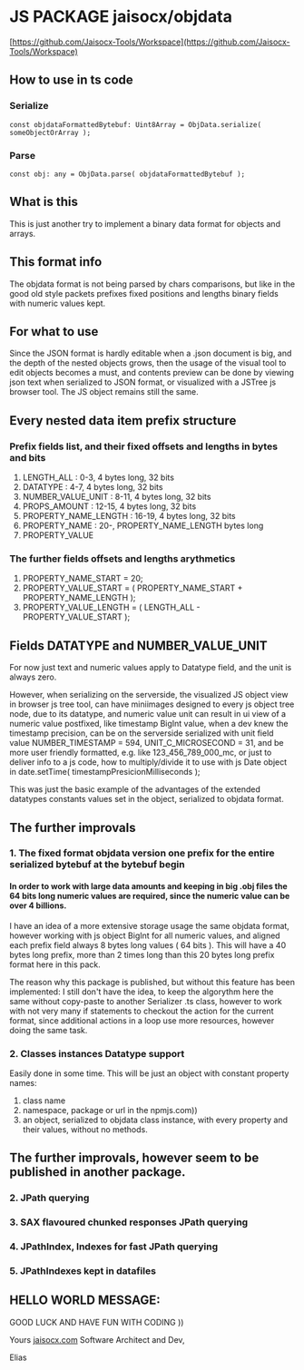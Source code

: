 # JS PACKAGE jaisocx/objdata

[https://github.com/Jaisocx-Tools/Workspace](https://github.com/Jaisocx-Tools/Workspace)

## How to use in ts code

### Serialize

```
const objdataFormattedBytebuf: Uint8Array = ObjData.serialize( someObjectOrArray );
```


### Parse

```
const obj: any = ObjData.parse( objdataFormattedBytebuf );
```


## What is this

This is just another try to implement a binary data format for objects and arrays.


## This format info

The objdata format is not being parsed by chars comparisons, but like in the good old style packets prefixes fixed positions and lengths binary fields with numeric values kept. 


## For what to use

Since the JSON format is hardly editable when a .json document is big, and the depth of the nested objects grows, then the usage of the visual tool to edit objects becomes a must, and contents preview can be done by viewing json text when serialized to JSON format, or visualized with a JSTree js browser tool. The JS object remains still the same.



## Every nested data item prefix structure

### Prefix fields list, and their fixed offsets and lengths in bytes and bits
1. LENGTH_ALL : 0-3, 4 bytes long, 32 bits
2. DATATYPE : 4-7, 4 bytes long, 32 bits
3. NUMBER_VALUE_UNIT : 8-11, 4 bytes long, 32 bits
4. PROPS_AMOUNT : 12-15, 4 bytes long, 32 bits
5. PROPERTY_NAME_LENGTH : 16-19, 4 bytes long, 32 bits
6. PROPERTY_NAME : 20-, PROPERTY_NAME_LENGTH bytes long
7. PROPERTY_VALUE


### The further fields offsets and lengths arythmetics
1. PROPERTY_NAME_START = 20;
2. PROPERTY_VALUE_START = ( PROPERTY_NAME_START + PROPERTY_NAME_LENGTH );
3. PROPERTY_VALUE_LENGTH = ( LENGTH_ALL - PROPERTY_VALUE_START );



## Fields DATATYPE and NUMBER_VALUE_UNIT
For now just text and numeric values apply to Datatype field,
and the unit is always zero.

However, when serializing on the serverside,
the visualized JS object view in browser js tree tool,
can have miniimages designed to every js object tree node,
due to its datatype,
and numeric value unit can result in ui view of a numeric value postfixed,
like timestamp BigInt value, when a dev knew the timestamp precision,
can be on the serverside serialized with unit field value 
NUMBER_TIMESTAMP = 594, UNIT_C_MICROSECOND = 31,
and be more user friendly formatted, e.g. like 123_456_789_000_mc,
or just to deliver info to a js code,
how to multiply/divide it to use with js Date object 
in date.setTime( timestampPresicionMilliseconds );

This was just the basic example of the advantages 
of the extended datatypes constants values set 
in the object, serialized to objdata format.



## The further improvals

### 1. The fixed format objdata version one prefix for the entire serialized bytebuf at the bytebuf begin

#### In order to work with large data amounts and keeping in big .obj files the 64 bits long numeric values are required, since the numeric value can be over 4 billions.

I have an idea of a more extensive storage usage the same objdata format,
however working with js object BigInt for all numeric values,
and aligned each prefix field always 8 bytes long values ( 64 bits ).
This will have a 40 bytes long prefix, more than 2 times long than this 20 bytes long prefix format here in this pack.

The reason why this package is published, but without this feature has been implemented:
I still don't have the idea, to keep the algorythm here the same without copy-paste to another Serializer .ts class,
however to work with not very many if statements to checkout the action for the current format,
since additional actions in a loop use more resources, however doing the same task.


### 2. Classes instances Datatype support
Easily done in some time. This will be just an object with constant property names:
1. class name
2. namespace, package or url in the npmjs.com))
3. an object, serialized to objdata class instance, with every property and their values, without no methods.


## The further improvals, however seem to be published in another package.
### 2. JPath querying
### 3. SAX flavoured chunked responses JPath querying
### 4. JPathIndex, Indexes for fast JPath querying
### 5. JPathIndexes kept in datafiles


## HELLO WORLD MESSAGE:

GOOD LUCK AND HAVE FUN WITH CODING ))


Yours [jaisocx.com](https://jaisocx.com/) Software Architect and Dev,

Elias






